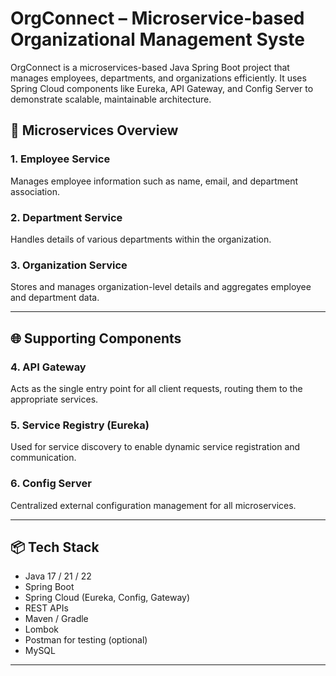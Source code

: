 # OrgConnect – Microservice-based Organizational Management Syste
OrgConnect is a microservices-based Java Spring Boot project that manages employees, departments, and organizations efficiently. It uses Spring Cloud components like Eureka, API Gateway, and Config Server to demonstrate scalable, maintainable architecture.

## 🧩 Microservices Overview

### 1. **Employee Service**
Manages employee information such as name, email, and department association.

### 2. **Department Service**
Handles details of various departments within the organization.

### 3. **Organization Service**
Stores and manages organization-level details and aggregates employee and department data.

---

## 🌐 Supporting Components

### 4. **API Gateway**
Acts as the single entry point for all client requests, routing them to the appropriate services.

### 5. **Service Registry (Eureka)**
Used for service discovery to enable dynamic service registration and communication.

### 6. **Config Server**
Centralized external configuration management for all microservices.

---

## 📦 Tech Stack

- Java 17 / 21 / 22
- Spring Boot
- Spring Cloud (Eureka, Config, Gateway)
- REST APIs
- Maven / Gradle
- Lombok
- Postman for testing (optional)
- MySQL 

---
